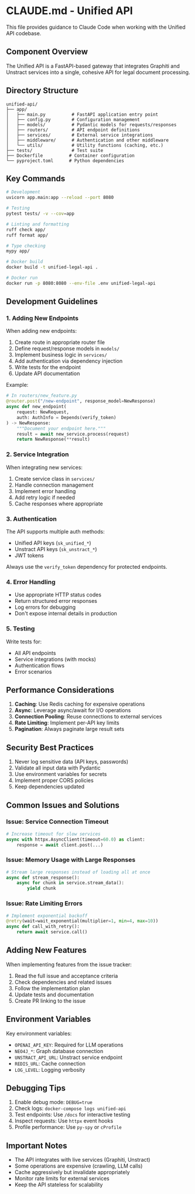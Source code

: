 # CLAUDE.md - Unified API

This file provides guidance to Claude Code when working with the Unified API codebase.

## Component Overview

The Unified API is a FastAPI-based gateway that integrates Graphiti and Unstract services into a single, cohesive API for legal document processing.

## Directory Structure

```
unified-api/
├── app/
│   ├── main.py          # FastAPI application entry point
│   ├── config.py        # Configuration management
│   ├── models/          # Pydantic models for requests/responses
│   ├── routers/         # API endpoint definitions
│   ├── services/        # External service integrations
│   ├── middleware/      # Authentication and other middleware
│   └── utils/           # Utility functions (caching, etc.)
├── tests/               # Test suite
├── Dockerfile          # Container configuration
└── pyproject.toml      # Python dependencies
```

## Key Commands

```bash
# Development
uvicorn app.main:app --reload --port 8080

# Testing
pytest tests/ -v --cov=app

# Linting and formatting
ruff check app/
ruff format app/

# Type checking
mypy app/

# Docker build
docker build -t unified-legal-api .

# Docker run
docker run -p 8080:8080 --env-file .env unified-legal-api
```

## Development Guidelines

### 1. Adding New Endpoints

When adding new endpoints:
1. Create route in appropriate router file
2. Define request/response models in `models/`
3. Implement business logic in `services/`
4. Add authentication via dependency injection
5. Write tests for the endpoint
6. Update API documentation

Example:
```python
# In routers/new_feature.py
@router.post("/new-endpoint", response_model=NewResponse)
async def new_endpoint(
    request: NewRequest,
    auth: AuthInfo = Depends(verify_token)
) -> NewResponse:
    """Document your endpoint here."""
    result = await new_service.process(request)
    return NewResponse(**result)
```

### 2. Service Integration

When integrating new services:
1. Create service class in `services/`
2. Handle connection management
3. Implement error handling
4. Add retry logic if needed
5. Cache responses where appropriate

### 3. Authentication

The API supports multiple auth methods:
- Unified API keys (`sk_unified_*`)
- Unstract API keys (`sk_unstract_*`)
- JWT tokens

Always use the `verify_token` dependency for protected endpoints.

### 4. Error Handling

- Use appropriate HTTP status codes
- Return structured error responses
- Log errors for debugging
- Don't expose internal details in production

### 5. Testing

Write tests for:
- All API endpoints
- Service integrations (with mocks)
- Authentication flows
- Error scenarios

## Performance Considerations

1. **Caching**: Use Redis caching for expensive operations
2. **Async**: Leverage async/await for I/O operations
3. **Connection Pooling**: Reuse connections to external services
4. **Rate Limiting**: Implement per-API key limits
5. **Pagination**: Always paginate large result sets

## Security Best Practices

1. Never log sensitive data (API keys, passwords)
2. Validate all input data with Pydantic
3. Use environment variables for secrets
4. Implement proper CORS policies
5. Keep dependencies updated

## Common Issues and Solutions

### Issue: Service Connection Timeout
```python
# Increase timeout for slow services
async with httpx.AsyncClient(timeout=60.0) as client:
    response = await client.post(...)
```

### Issue: Memory Usage with Large Responses
```python
# Stream large responses instead of loading all at once
async def stream_response():
    async for chunk in service.stream_data():
        yield chunk
```

### Issue: Rate Limiting Errors
```python
# Implement exponential backoff
@retry(wait=wait_exponential(multiplier=1, min=4, max=10))
async def call_with_retry():
    return await service.call()
```

## Adding New Features

When implementing features from the issue tracker:

1. Read the full issue and acceptance criteria
2. Check dependencies and related issues
3. Follow the implementation plan
4. Update tests and documentation
5. Create PR linking to the issue

## Environment Variables

Key environment variables:
- `OPENAI_API_KEY`: Required for LLM operations
- `NEO4J_*`: Graph database connection
- `UNSTRACT_API_URL`: Unstract service endpoint
- `REDIS_URL`: Cache connection
- `LOG_LEVEL`: Logging verbosity

## Debugging Tips

1. Enable debug mode: `DEBUG=true`
2. Check logs: `docker-compose logs unified-api`
3. Test endpoints: Use `/docs` for interactive testing
4. Inspect requests: Use `httpx` event hooks
5. Profile performance: Use `py-spy` or `cProfile`

## Important Notes

- The API integrates with live services (Graphiti, Unstract)
- Some operations are expensive (crawling, LLM calls)
- Cache aggressively but invalidate appropriately
- Monitor rate limits for external services
- Keep the API stateless for scalability